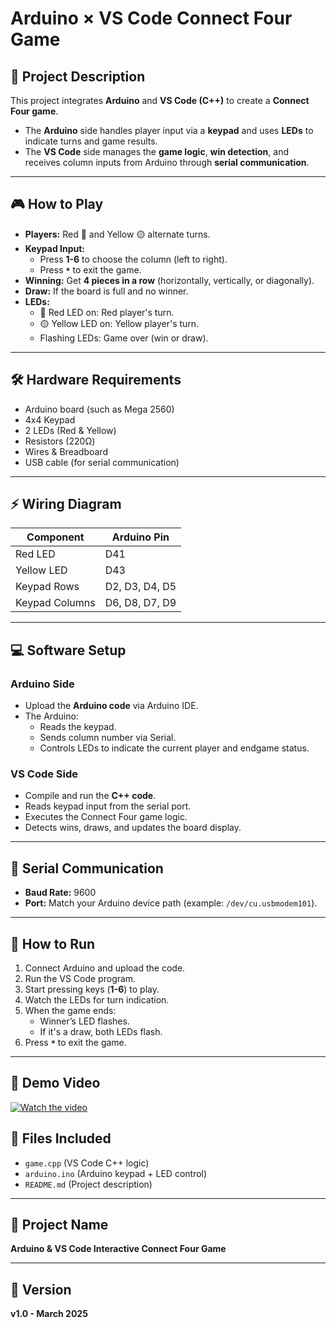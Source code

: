 
# Arduino × VS Code Connect Four Game

## 📌 Project Description
This project integrates **Arduino** and **VS Code (C++)** to create a **Connect Four game**.  
- The **Arduino** side handles player input via a **keypad** and uses **LEDs** to indicate turns and game results.
- The **VS Code** side manages the **game logic**, **win detection**, and receives column inputs from Arduino through **serial communication**.

---

## 🎮 How to Play
- **Players:** Red 🔴 and Yellow 🟡 alternate turns.
- **Keypad Input:**  
  - Press **1-6** to choose the column (left to right).
  - Press **`*`** to exit the game.
- **Winning:** Get **4 pieces in a row** (horizontally, vertically, or diagonally).
- **Draw:** If the board is full and no winner.
- **LEDs:**
  - 🔴 Red LED on: Red player's turn.
  - 🟡 Yellow LED on: Yellow player's turn.
  - Flashing LEDs: Game over (win or draw).

---

## 🛠️ Hardware Requirements
- Arduino board (such as Mega 2560)
- 4x4 Keypad
- 2 LEDs (Red & Yellow)
- Resistors (220Ω)
- Wires & Breadboard
- USB cable (for serial communication)

---

## ⚡ Wiring Diagram
| Component      | Arduino Pin |
|---------------|-------------|
| Red LED      | D41         |
| Yellow LED   | D43         |
| Keypad Rows  | D2, D3, D4, D5 |
| Keypad Columns | D6, D8, D7, D9 |

---

## 💻 Software Setup

### Arduino Side
- Upload the **Arduino code** via Arduino IDE.
- The Arduino:
  - Reads the keypad.
  - Sends column number via Serial.
  - Controls LEDs to indicate the current player and endgame status.

### VS Code Side
- Compile and run the **C++ code**.
- Reads keypad input from the serial port.
- Executes the Connect Four game logic.
- Detects wins, draws, and updates the board display.

---

## 🔗 Serial Communication
- **Baud Rate:** 9600
- **Port:** Match your Arduino device path (example: `/dev/cu.usbmodem101`).

---

## 🚀 How to Run
1. Connect Arduino and upload the code.
2. Run the VS Code program.
3. Start pressing keys (**1-6**) to play.
4. Watch the LEDs for turn indication.
5. When the game ends:
   - Winner’s LED flashes.
   - If it's a draw, both LEDs flash.
6. Press **`*`** to exit the game.

---
## 🎥 Demo Video
[![Watch the video](https://img.youtube.com/vi/Igx9FYdJojA/maxresdefault.jpg)](https://youtu.be/Igx9FYdJojA)


## 📂 Files Included
- `game.cpp` (VS Code C++ logic)
- `arduino.ino` (Arduino keypad + LED control)
- `README.md` (Project description)

---

## 📌 Project Name
**Arduino & VS Code Interactive Connect Four Game**

---

## 📅 Version
**v1.0 - March 2025**
